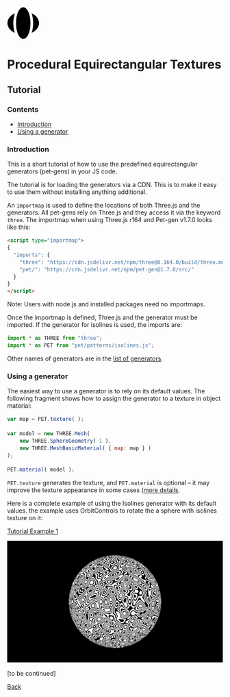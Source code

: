 <img class="logo" src="../assets/logo/logo.png">


# Procedural Equirectangular Textures

## Tutorial



### Contents

* [Introduction](#introduction)
* [Using a generator](#using-a-generator)



### Introduction

This is a short tutorial of how to use the predefined
equirectangular generators (pet-gens) in your JS code.

The tutorial is for loading the generators via a CDN.
This is to make it easy to use them without installing
anything additional.

An `importmap` is used to define the locations of both
Three.js and the generators. All pet-gens rely on Three.js
and they access it via the keyword `three`. The importmap
when using Three.js r164 and Pet-gen v1.7.0 looks like this:

```html
<script type="importmap">
{
  "imports": {
    "three": "https://cdn.jsdelivr.net/npm/three@0.164.0/build/three.module.js",
    "pet/": "https://cdn.jsdelivr.net/npm/pet-gen@1.7.0/src/"
  }
}
</script>
```

Note: Users with node.js and installed packages need
no importmaps.

Once the importmap is defined, Three.js and the generator
must be imported. If the generator for isolines is used,
the imports are:

```js
import * as THREE from "three";
import * as PET from "pet/patterns/isolines.js";
```

Other names of generators are in the [list of generators](developers.html#generators).


### Using a generator

The easiest way to use a generator is to rely on its
default values. The following fragment shows how to
assign the generator to a texture in object material:

```js
var map = PET.texture( );

var model = new THREE.Mesh(
    new THREE.SphereGeometry( 1 ),
    new THREE.MeshBasicMaterial( { map: map } )
);

PET.material( model );
```

`PET.texture` generates the texture, and `PET.material` is
optional &ndash; it may improve the texture appearance in
some cases ([more details](about.md).

Here is a complete example of using the Isolines generator
with its default values. the example uses OrbitControls to
rotate the a sphere with isolines texture on it:

[Tutorial Example 1](../examples/tutorial-example-1.html)

[<img src="../examples/snapshots/tutorial-example-1.jpg">](../examples/tutorial-example-1.html)


[to be continued]



<div class="footnote">
	<a href="#" onclick="window.history.back(); return false;">Back</a>
</div>